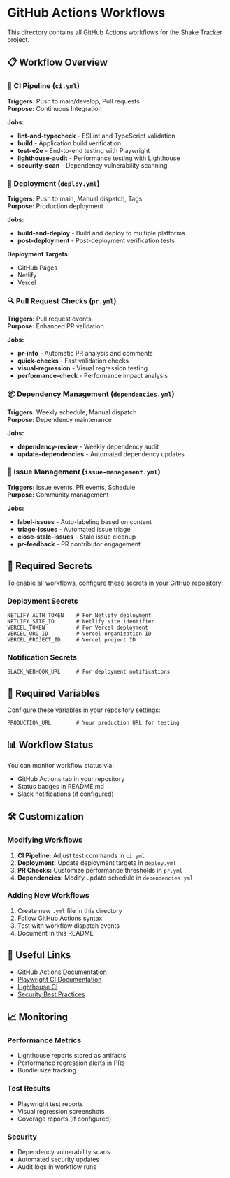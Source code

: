 # GitHub Actions Workflows

This directory contains all GitHub Actions workflows for the Shake Tracker project.

## 📋 Workflow Overview

### 🔄 CI Pipeline (`ci.yml`)
**Triggers:** Push to main/develop, Pull requests  
**Purpose:** Continuous Integration

**Jobs:**
- **lint-and-typecheck** - ESLint and TypeScript validation
- **build** - Application build verification
- **test-e2e** - End-to-end testing with Playwright
- **lighthouse-audit** - Performance testing with Lighthouse
- **security-scan** - Dependency vulnerability scanning

### 🚀 Deployment (`deploy.yml`)
**Triggers:** Push to main, Manual dispatch, Tags  
**Purpose:** Production deployment

**Jobs:**
- **build-and-deploy** - Build and deploy to multiple platforms
- **post-deployment** - Post-deployment verification tests

**Deployment Targets:**
- GitHub Pages
- Netlify
- Vercel

### 🔍 Pull Request Checks (`pr.yml`)
**Triggers:** Pull request events  
**Purpose:** Enhanced PR validation

**Jobs:**
- **pr-info** - Automatic PR analysis and comments
- **quick-checks** - Fast validation checks
- **visual-regression** - Visual regression testing
- **performance-check** - Performance impact analysis

### 📦 Dependency Management (`dependencies.yml`)
**Triggers:** Weekly schedule, Manual dispatch  
**Purpose:** Dependency maintenance

**Jobs:**
- **dependency-review** - Weekly dependency audit
- **update-dependencies** - Automated dependency updates

### 🎯 Issue Management (`issue-management.yml`)
**Triggers:** Issue events, PR events, Schedule  
**Purpose:** Community management

**Jobs:**
- **label-issues** - Auto-labeling based on content
- **triage-issues** - Automated issue triage
- **close-stale-issues** - Stale issue cleanup
- **pr-feedback** - PR contributor engagement

## 🔧 Required Secrets

To enable all workflows, configure these secrets in your GitHub repository:

### Deployment Secrets
```
NETLIFY_AUTH_TOKEN    # For Netlify deployment
NETLIFY_SITE_ID       # Netlify site identifier
VERCEL_TOKEN          # For Vercel deployment
VERCEL_ORG_ID         # Vercel organization ID
VERCEL_PROJECT_ID     # Vercel project ID
```

### Notification Secrets
```
SLACK_WEBHOOK_URL     # For deployment notifications
```

## 🔧 Required Variables

Configure these variables in your repository settings:

```
PRODUCTION_URL        # Your production URL for testing
```

## 📊 Workflow Status

You can monitor workflow status via:
- GitHub Actions tab in your repository
- Status badges in README.md
- Slack notifications (if configured)

## 🛠️ Customization

### Modifying Workflows

1. **CI Pipeline:** Adjust test commands in `ci.yml`
2. **Deployment:** Update deployment targets in `deploy.yml`
3. **PR Checks:** Customize performance thresholds in `pr.yml`
4. **Dependencies:** Modify update schedule in `dependencies.yml`

### Adding New Workflows

1. Create new `.yml` file in this directory
2. Follow GitHub Actions syntax
3. Test with workflow dispatch events
4. Document in this README

## 🔗 Useful Links

- [GitHub Actions Documentation](https://docs.github.com/en/actions)
- [Playwright CI Documentation](https://playwright.dev/docs/ci)
- [Lighthouse CI](https://github.com/GoogleChrome/lighthouse-ci)
- [Security Best Practices](https://docs.github.com/en/actions/security-guides)

## 📈 Monitoring

### Performance Metrics
- Lighthouse reports stored as artifacts
- Performance regression alerts in PRs
- Bundle size tracking

### Test Results
- Playwright test reports
- Visual regression screenshots
- Coverage reports (if configured)

### Security
- Dependency vulnerability scans
- Automated security updates
- Audit logs in workflow runs
